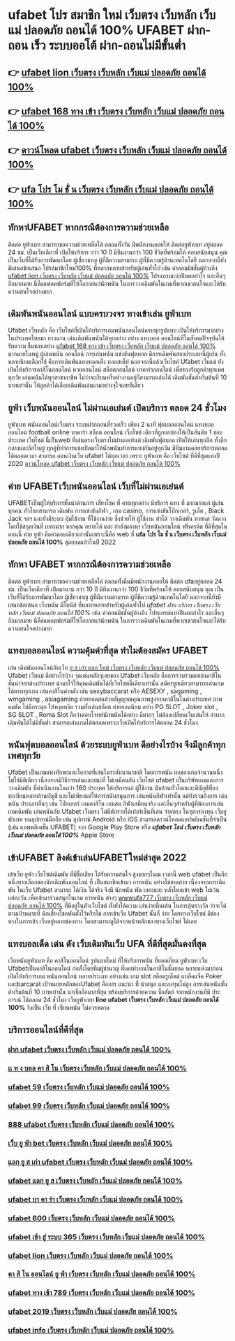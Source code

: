 # ufabet โปร สมาชิก ใหม่ เว็บตรง เว็บหลัก เว็บแม่ ปลอดภัย ถอนได้ 100% UFABET ฝาก-ถอน เร็ว ระบบออโต้ ฝาก-ถอนไม่มีขั้นต่ำ 

## 👉 [ufabet lion เว็บตรง เว็บหลัก เว็บแม่ ปลอดภัย ถอนได้ 100%](https://ufabet-auto.io1.me)
## 👉 [ufabet 168 ทาง เข้า เว็บตรง เว็บหลัก เว็บแม่ ปลอดภัย ถอนได้ 100%](https://heylink.me/madam168)
## 👉 [ดาวน์โหลด ufabet เว็บตรง เว็บหลัก เว็บแม่ ปลอดภัย ถอนได้ 100%](https://heylink.me/madam168)
## 👉 [ufa โปร โม ชั่ น เว็บตรง เว็บหลัก เว็บแม่ ปลอดภัย ถอนได้ 100%](https://heylink.me/madam168)

##  ทักหาUFABET หากกรณีต้องการความช่วยเหลือ

ติดต่อ ยูฟ่าเบท สามารถขอความช่วยเหลือได้  ตลอดทั้งวัน มีพนักงานคอยให้  ติดต่อยูฟ่าเบท อยู่ตลอด 24 ชม. เป็นเว็บเดียวที่  เปิดให้บริการ กว่า 10 ปี มีทีมงานกว่า 100 ชีวิตที่พร้อมให้ คอยสนับสนุน คุณ เป็นเว็บที่ได้รับการพัฒนาโดย ผู้เชี่ยวชาญ ผู้ที่มีความสามารถ ผู้ที่มีความรู้ด้านเทคโนโลยี นอกจากนี้ยังมีเสนอข้อเสนอ  โปรสมาชิกใหม่100% ที่หลากหลายสำหรับผู้เล่นทั่วไป เช่น ค่าคอมมิชชั่นผู้อ้างอิง [ufabet lion เว็บตรง เว็บหลัก เว็บแม่ ปลอดภัย ถอนได้ 100%](https://heylink.me/madam168) โปรแกรมแบ่งปันผลกำไร และอื่นๆ อีกมากมาย นี่คือแพลตฟอร์มที่ให้โอกาสแก่นักพนัน ในการวางเดิมพันในเกมที่พวกเขาสนใจและได้รับความสนใจอย่างมาก

##  เดิมพันพนันออนไลน์ แบบครบวงจร ทางเข้าเล่น ยูฟ่าเบท 

 Ufabet เว็บหลัก คือ  เว็บไซค์ที่เปิดให้บริการเกมพนันออนไลน์ครบทุกรูปแบบ เปิดให้บริการมาอย่างในประเทศไทยมา ยาวนาน  เล่นเดิมพันพนันได้ทุกอย่าง  อย่าง  แทงบอล ออนไลน์ที่ในสังคมปัจจุบันได้รับความ ชื่นชอบอย่าง  [ufabet 168 ทาง เข้า เว็บตรง เว็บหลัก เว็บแม่ ปลอดภัย ถอนได้ 100%](https://heylink.me/madam168) มากมายในหมู่ ผู้เล่นพนัน ออนไลน์  การเล่นพนัน แข่งขันฟุตบอล มีการเดิมพันสองประเภทนี่ผู้เล่น ทั้งหลายนิยมเลือกใช้  คือการเดิมพันแบบบอลเต็ง บอลสเต็ป นอกจากนี้แล้วเว็บไซค์ Ufabet เว็บแม่  ยังเปิดให้บริการคาสิโนออนไลน์ หวยออนไลน์ สล็อตออนไลน์ บาคาร่าออนไลน์  เพื่อรองรับลูกค้าทุกเพศทุกวัย เล่นพนันได้ทุกสาขาอาชีพ ไม่ว่าจะเรียนหรือทำงานอยู่ก็สามารถเล่นได้ เดิมพันขั้นต่ำเริ่มต้นที่ 10 บาทเท่านั้น ให้ลูกค้าได้เลือกเดิมพันเล่นเกมอย่างจุใจเลยทีเดียว


##  ยูฟ่า เว็บพนันออนไลน์ ไม่ผ่านเอเย่นต์  เปิดบริการ ตลอด 24 ชั่วโมง 

ยูฟ่าเบท   พนันออนไลน์เว็บตรง   ระบบฝากถอนที่รวดเร็ว  เพียง 2 นาที ฟุตบอลออนไลน์ แทงบอลออนไลน์ football online บาคาร่า สล็อต ออนไลน์  เว็บไซต์ เดียวที่ถูกยกย่องให้เป็นอันดับ 1 ของประเทศ  เว็บไซต์ นี้เป็นweb ที่เล่นตรงเว็บตรงไม่ผ่านเอเย่นต์     เดิมพันฟุตบอล  เปิดให้เล่นทุกลีก ทั้งลีกกลางและลีกใหญ่ ทุกคู่ที่ทำการแข่งเปิดมาให้นักพนันทำการแทงกันอยู่ทุกวัน มีทีมงานคอยบริการตลอดได้ตลอดเวลา   สามารถ  ถอนเงินเว็บ ufabet  ได้ทุกเวลา เพราะ ยูฟ่าเบท  คือ เว็บไซต์ ที่ดีที่สุดแห่งปี 2020 [ดาวน์โหลด ufabet เว็บตรง เว็บหลัก เว็บแม่ ปลอดภัย ถอนได้ 100%](https://heylink.me/madam168) 


## ค่าย UFABETเว็บพนันออนไลน์  เว็บที่ไม่ผ่านเอเย่นต์

UFABETเป็นผู้ให้บริการชั้นนำด้านการ เสี่ยงโชค ที่ ครบทุกอย่าง มีบริการ แทง ที่ มากมายแก่ ผู้เล่น ทุกคน ทั่วโลกสามารถ  เดิมพัน การแข่งขันกีฬา , เกม casino, การแข่งขันโป๊กเกอร์, รูเล็ต ,  Black Jack ฯลฯ และยังมีระบบ  ปุ่มใช้งาน ที่ใช้งานง่าย ซึ่งช่วยให้ ผู้ใช้งาน ทำได้ วางเดิมพัน ทายผล วัดดวงโดยใช้สกุลเงินที่ เยอะมาก หากคุณ  อยากได้  และ กำลังมองหา   เว็บพนันออนไลน์ ฟรีเครดิต  ที่ดีที่สุดในตอนนี้ ค่าย  ยูฟ่า คือคำตอบเดียวเท่านั้นเพราะนี้คือ web ที่  **ufa โปร โม ชั่ น เว็บตรง เว็บหลัก เว็บแม่ ปลอดภัย ถอนได้ 100%** สุดยอดแล้วในปี 2022


##  ทักหา  UFABET หากกรณีต้องการความช่วยเหลือ

ติดต่อ   ยูฟ่าเบท สามารถขอความช่วยเหลือได้  ตลอดทั้งคืนมีพนักงานคอยให้ ติดต่อ ufaอยู่ตลอด 24 ชม. เป็นเว็บเดียวที่ เปิดมานาน กว่า 10 ปี มีทีมงานกว่า 100 ชีวิตที่พร้อมให้ คอยสนับสนุน คุณ เป็นเว็บที่ได้รับการพัฒนาโดย ผู้เชี่ยวชาญ ผู้ที่มีความสามารถ ผู้ที่มีความรู้ด้านเทคโนโลยี นอกจากนี้ยังมีเสนอข้อเสนอ  เว็บพนัน มีโบนัส  ที่หลากหลายสำหรับผู้เล่นทั่วไป *ufabet ฝ่าย บริการ เว็บตรง เว็บหลัก เว็บแม่ ปลอดภัย ถอนได้ 100%* เช่น ค่าคอมมิชชั่นผู้อ้างอิง โปรแกรมแบ่งปันผลกำไร และอื่นๆ อีกมากมาย นี่คือแพลตฟอร์มที่ให้โอกาสแก่นักพนัน ในการวางเดิมพันในเกมที่พวกเขาสนใจและได้รับความสนใจอย่างมาก


##  แทงบอลออนไลน์   ความคุ้มค่าที่สุด ทำไมต้องสมัคร UFABET 

เล่น เดิมพันออนไลน์กับเว็บ [ยุ ส เก่า แลก ใหม่ เว็บตรง เว็บหลัก เว็บแม่ ปลอดภัย ถอนได้ 100%]()   Ufabet เว็บแม่ ดีอย่างไรบ้าง จุดเด่นหลักๆเลยของ  Ufabet เว็บหลัก คือการรวบรวมแหล่งคาสิโนชั้นนำจากต่างประเทศ นำมาไว้ให้คุณเดิมพันได้ที่เว็บไซค์นี้เดียวเท่านั้น สมัครยูสเดียวสามารถเล่นเกมได้ครบทุกเกม เล่นคาสิโนค่ายดัง  เช่น  sexybaccarat หรือ AESEXY , sagaming , wmgaming , asiagaming ถ่ายทอดสดด้วยสัญญาณคุณภาพสูงจากคาสิโนในต่างประเทศ ภาพคมชัด ไม่มีกระตุก  ให้หงุดหงิด  รวมทั้งเล่นสล็อต ค่ายยอดนิยม  อย่าง PG SLOT , Joker slot , SG SLOT , Roma Slot ถือว่าตอบโจทย์นักพนันได้อย่าง ดีมากๆ ไม่ต้องเปลี่ยนเว็บเล่นให้ ลำบาก เดิมพันได้ไม่มีขั้นต่ำ สามารถเล่นเกมได้ตลอดเพราะเว็บเปิดให้บริการได้ตลอด 24 ชั่วโมง


## พนันฟุตบอลออนไลน์    ด้วยระบบยูฟ่าเบท ดีอย่างไรบ้าง จึงมีลูกค้าทุกเพศทุกวัย

Ufabet เป็นเกมแห่งทักษะและโอกาสที่เล่นในระดับนานาชาติ โดยการพนัน ผลของเกมจำนวนหนึ่ง ไม่ใช่มิติเดียว เนื่องจากมีวิธีการเล่นและชนะที่ ไม่เหมือนกัน  เว็บไซต์ ufabet เป็นบริษัทเกมและการ วางเดิมพัน ที่ดำเนินงานในกว่า 160 ประเทศ ให้บริการแก่ ผู้ใช้งาน นับล้านทั่วโลกและมีบัญชีที่ลงทะเบียนหลายล้านบัญชี และไม่เพียงแต่ให้การสนับสนุนการ เล่นพนันกีฬาเท่านั้น แต่ยังรวมถึงการ เล่นพนัน ประเภทอื่นๆ เช่น โป๊กเกอร์ เกมคาสิโน เกมสด กีฬาเสมือนจริง และอื่นๆสำหรับผู้ที่ต้องการเล่นเกมเดิมพัน เล่นพนันกับ Ufabet เว็บตรง ไม่มีหักรายได้เปอร์เซ็นที่เล่น  จ่ายตรง ในทุการลงทุน  เว็บยูฟ่าเบท  บนอุปกรณ์มือถือ เช่น อุปกรณ์ Android หรือ iOS สามารถดาวน์โหลดแอปพลิเคชั่นที่จำเป็น (เช่น แอพพลิเคชั่น UFABET) จาก Google Play Store หรือ ***ufabet ไลน์ เว็บตรง เว็บหลัก เว็บแม่ ปลอดภัย ถอนได้ 100%*** Apple Store 


## เข้าUFABET ลิงค์เข้าเล่นUFABETใหม่ล่าสุด 2022 

เข้าเว็บ ยูฟ่า เว็บไซต์เดิมพัน  ที่มีชื่อเสียง  ได้รับความสนใจ สูงมากๆในณ เวลานี้  web ufabet  เป็นอีกหนึ่งทางเลือกของนักเดิมพันออนไลน์  ที่ เป็นสมาชิกเข้ามา การพนัน อย่างไม่ขาดสาย เนื่องจากการเดิมพัน ในเว็บ Ufabet สามารถ ได้เงิน ได้จริง จึงมี นักพนัน พัน เยอะแยะ หลั่งไหลเข้า web ไม่เว้นแต่ละวัน เพื่อเข้ามาร่วมสนุกในเกม การพนัน ต่างๆ [wwwufa777 เว็บตรง เว็บหลัก เว็บแม่ ปลอดภัย ถอนได้ 100%]() ที่มีอยู่ในตัวเว็บไซต์  ทั้งยังได้ความ เล่นง่ายตื่นเต้น ในการลุ้นรางวัล ว่าจะได้ตามเป้าหมายที่ นักเสี่ยงโชคพันตั้งไว้หรือไม่ การเข้าเว็บ Ufabet นั้นก็ ง่าย  โดยทางเว็บไซต์ มีช่องทางในการเข้า เว็บอยู่หลายช่องทาง โดยสามารถดูได้จากหน้าหลักของทางเว็บไซต์ ได้เลย


## แทงบอลเด็ด เด่น ดัง เว็บเดิมพันเว็บ UFA ที่ดีที่สุดมั่นคงที่สุด

 เว็บพนันยูฟ่าเบท คือ คาสิโนออนไลน์ รูปแบบใหม่ ที่ให้บริการพนัน ที่ยอดเยี่ยม  ยูฟ่าเบท เว็บ Ufabetเป็นคาสิโนออนไลน์   ก่อตั้งโดยทีมผู้ชำนาญ ที่เคยทำงานในคาสิโนชั้นยอด หลายแห่งมาก่อน เปิดให้บริการเกม พนันออนไลน์ หลายประเภท อย่างเช่น เกม slot สล็อตรูเล็ตต์ แบล็คแจ็ค   Poker และฺbarcarat  เป้าหมายหลักของUfabet  คือการ แนะนำ ที่ น่าสนุก และลงทุนไม่สูง  การเล่นพนันขั้นต่ำเริ่มต้นที่ 10 บาทเท่านั้น น่าเชื่อถือมากที่สุด พร้อมบริการด้วยความ ซื่อสัตย์  จากพนักงานที่มี ประการณ์ ได้ตลอด 24 ชั่วโมง  เว็บยูฟ่าเบท  **line ufabet เว็บตรง เว็บหลัก เว็บแม่ ปลอดภัย ถอนได้ 100%** จึงเป็น เว็บ ที่ เซียนพนัน  ไม่ควรพลาด

## บริการออนไลน์ที่ดีที่สุด

### [ฝาก ufabet เว็บตรง เว็บหลัก เว็บแม่ ปลอดภัย ถอนได้ 100%](https://atom.io/themes/ยู%20ฟา%20168%20เว็บตรง%20เว็บหลัก%20เว็บแม่%20ปลอดภัย%20ถอนได้%20100%)
### [เเ ท ง บอล คา สิ โน เว็บตรง เว็บหลัก เว็บแม่ ปลอดภัย ถอนได้ 100%](https://atom.io/themes/wwwufabet%20เว็บตรง%20เว็บหลัก%20เว็บแม่%20ปลอดภัย%20ถอนได้%20100%)
### [ufabet 59 เว็บตรง เว็บหลัก เว็บแม่ ปลอดภัย ถอนได้ 100%](https://atom.io/themes/ufabet%20ฝ่าย%20บริการ%20เว็บตรง%20เว็บหลัก%20เว็บแม่%20ปลอดภัย%20ถอนได้%20100%)
### [ufabet 99 เว็บตรง เว็บหลัก เว็บแม่ ปลอดภัย ถอนได้ 100%](https://atom.io/themes/ufabet%20scr%20เว็บตรง%20เว็บหลัก%20เว็บแม่%20ปลอดภัย%20ถอนได้%20100%)
### [888 ufabet เว็บตรง เว็บหลัก เว็บแม่ ปลอดภัย ถอนได้ 100%](https://atom.io/themes/agent%20ufabet%20ทาง%20เข้า%20เว็บตรง%20เว็บหลัก%20เว็บแม่%20ปลอดภัย%20ถอนได้%20100%)
### [เว็บ ยู ฟ่า bet เว็บตรง เว็บหลัก เว็บแม่ ปลอดภัย ถอนได้ 100%](https://atom.io/themes/ufabet368%20เว็บตรง%20เว็บหลัก%20เว็บแม่%20ปลอดภัย%20ถอนได้%20100%)
### [แลก ยู ส เก่า ufabet เว็บตรง เว็บหลัก เว็บแม่ ปลอดภัย ถอนได้ 100%](https://atom.io/themes/ufabet%20คืน%20ยอด%20เสีย%20ทุก%20วัน%20เว็บตรง%20เว็บหลัก%20เว็บแม่%20ปลอดภัย%20ถอนได้%20100%)
### [ufabet แลก ยู ส เว็บตรง เว็บหลัก เว็บแม่ ปลอดภัย ถอนได้ 100%](https://atom.io/themes/ufabet%20blog%20เว็บตรง%20เว็บหลัก%20เว็บแม่%20ปลอดภัย%20ถอนได้%20100%)
### [ufabet บา คา ร่า เว็บตรง เว็บหลัก เว็บแม่ ปลอดภัย ถอนได้ 100%](https://atom.io/themes/ufabet%20ยู%20ส%20เก่า%20แลก%20เครดิต%20ฟรี%20ล่าสุด%20เว็บตรง%20เว็บหลัก%20เว็บแม่%20ปลอดภัย%20ถอนได้%20100%)
### [ufabet 600 เว็บตรง เว็บหลัก เว็บแม่ ปลอดภัย ถอนได้ 100%](https://atom.io/themes/ufabet%20777beer%20เว็บตรง%20เว็บหลัก%20เว็บแม่%20ปลอดภัย%20ถอนได้%20100%)
### [ufabet เข้า สู่ ระบบ 365 เว็บตรง เว็บหลัก เว็บแม่ ปลอดภัย ถอนได้ 100%](https://atom.io/themes/ทาง%20เข้า%20ufabet%20123%20เว็บตรง%20เว็บหลัก%20เว็บแม่%20ปลอดภัย%20ถอนได้%20100%)
### [ufabet lion เว็บตรง เว็บหลัก เว็บแม่ ปลอดภัย ถอนได้ 100%](https://atom.io/themes/ufabet%20ไลน์%20เว็บตรง%20เว็บหลัก%20เว็บแม่%20ปลอดภัย%20ถอนได้%20100%)
### [คา สิ โน ออนไลน์ ยู ฟ่า เว็บตรง เว็บหลัก เว็บแม่ ปลอดภัย ถอนได้ 100%](https://atom.io/themes/ufa%20สมัคร%20เว็บตรง%20เว็บหลัก%20เว็บแม่%20ปลอดภัย%20ถอนได้%20100%)
### [ufabet ทาง เข้า 789 เว็บตรง เว็บหลัก เว็บแม่ ปลอดภัย ถอนได้ 100%](https://atom.io/themes/ufabet%20info%20เว็บตรง%20เว็บหลัก%20เว็บแม่%20ปลอดภัย%20ถอนได้%20100%)
### [ufabet 2019 เว็บตรง เว็บหลัก เว็บแม่ ปลอดภัย ถอนได้ 100%](https://atom.io/themes/เบ%20ท%20ยู%20ฟ่า%20เว็บตรง%20เว็บหลัก%20เว็บแม่%20ปลอดภัย%20ถอนได้%20100%)
### [ufabet info เว็บตรง เว็บหลัก เว็บแม่ ปลอดภัย ถอนได้ 100%](https://atom.io/themes/ดาวน์โหลด%20ufabet%20เว็บตรง%20เว็บหลัก%20เว็บแม่%20ปลอดภัย%20ถอนได้%20100%)